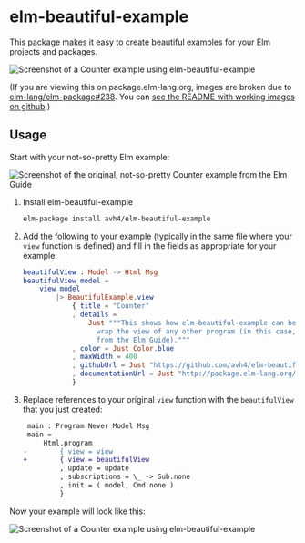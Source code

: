 # elm-beautiful-example

This package makes it easy to create beautiful examples for your Elm projects
and packages.

![Screenshot of a Counter example using elm-beautiful-example](screenshot.png)

(If you are viewing this on package.elm-lang.org, images are broken due to [elm-lang/elm-package#238](https://github.com/elm-lang/elm-package/issues/238).  You can [see the README with working images on github](https://github.com/avh4/elm-beautiful-example#elm-beautiful-example).)


## Usage

Start with your not-so-pretty Elm example:

![Screenshot of the original, not-so-pretty Counter example from the Elm Guide](before.png)

1. Install elm-beautiful-example

   ```sh
   elm-package install avh4/elm-beautiful-example
   ```

2. Add the following to your example
   (typically in the same file where your `view` function is defined)
   and fill in the fields as appropriate for your example:

   ```elm
   beautifulView : Model -> Html Msg
   beautifulView model =
       view model
           |> BeautifulExample.view
               { title = "Counter"
               , details =
                   Just """This shows how elm-beautiful-example can be used to
                     wrap the view of any other program (in this case, the Counter example
                     from the Elm Guide)."""
               , color = Just Color.blue
               , maxWidth = 400
               , githubUrl = Just "https://github.com/avh4/elm-beautiful-example"
               , documentationUrl = Just "http://package.elm-lang.org/packages/avh4/elm-beautiful-example/latest"
               }
   ```

3. Replace references to your original `view` function with the `beautifulView` that you just created:

   ```diff
    main : Program Never Model Msg
    main =
        Html.program
   -        { view = view
   +        { view = beautifulView
            , update = update
            , subscriptions = \_ -> Sub.none
            , init = ( model, Cmd.none )
            }
   ```

Now your example will look like this:

![Screenshot of a Counter example using elm-beautiful-example](screenshot.png)
